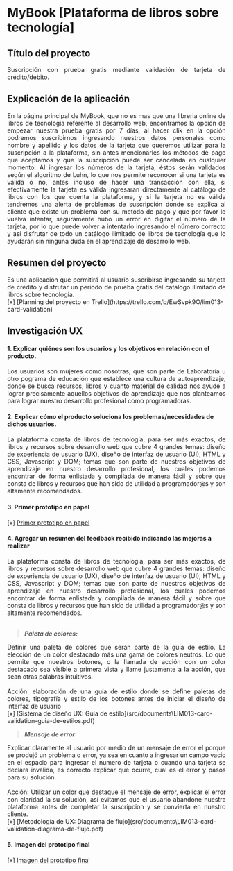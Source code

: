 
# MyBook [Plataforma de libros sobre tecnología]


## Título del proyecto
<div style="text-align: justify"> Suscripción con prueba gratis mediante validación de tarjeta de crédito/debito. </div>


## Explicación de la aplicación
<div style="text-align: justify"> En la página principal de MyBook, que no es mas que una libreria online de libros de tecnologia referente al desarrollo web, encontramos la opción de empezar nuestra prueba gratis por 7 días, al hacer clik en la opción podremos suscribirnos ingresando nuestros datos personales como nombre y apellido y los datos de la tarjeta que queremos utilizar para la suscripción a la plataforma, sin antes mencionarles los métodos de pago que aceptamos y que la suscripción puede ser cancelada en cualquier momento.
Al ingresar los números de la tarjeta, éstos serán validados según el algoritmo de Luhn, lo que nos permite reconocer si una tarjeta es válida o no, antes incluso de hacer una transacción con ella, si efectivamente la tarjeta es válida ingresaran directamente al catálogo de libros con los que cuenta la plataforma, y si la tarjeta no es válida tendremos una alerta de problemas de suscripción donde se explica al cliente que existe un problema con su metodo de pago y que por favor lo vuelva intentar, seguramente hubo un error en digitar el número de la tarjeta, por lo que puede volver a intentarlo ingresando el número correcto y así disfrutar de todo un catálogo ilimitado de libros de tecnología que lo ayudarán sin ninguna duda en el aprendizaje de desarrollo web. </div>


## Resumen del proyecto
<div style="text-align: justify">Es una aplicación que permitirá al usuario suscribirse ingresando su tarjeta de crédito y disfrutar un periodo de prueba gratis del catalogo ilimitado de libros sobre tecnología.</div>  
[x] [Planning del proyecto en Trello](https://trello.com/b/EwSvpk9O/lim013-card-validation)  


## Investigación UX  

#### 1. Explicar quiénes son los usuarios y los objetivos en relación con el producto. 
  
<div style="text-align: justify"> Los usuarios son mujeres como nosotras, que son parte de Laboratoria u otro pograma de educación que establece una cultura de autoaprendizaje, donde se busca recursos, libros y cuanto material de calidad nos ayude a lograr precisamente aquellos objetivos de aprendizaje que nos planteamos para lograr nuestro desarrollo profesional como programadoras. </div>  

#### 2. Explicar cómo el producto soluciona los problemas/necesidades de dichos usuarios.  

<div style="text-align: justify"> La plataforma consta de libros de tecnología, para ser más exactos, de libros y recursos sobre desarrollo web que cubre 4 grandes temas: diseño de experiencia de usuario (UX), diseño de interfaz de usuario (UI), HTML y CSS, Javascript y DOM; temas que son parte de nuestros objetivos de aprendizaje en nuestro desarrollo profesional, los cuales podemos encontrar de forma enlistada y compilada de manera fácil y sobre que consta de libros y recursos que han sido de utilidad a programador@s y son altamente recomendados.</div>


#### 3. Primer prototipo en papel  
[x] [Primer prototipo en papel](src/documents\LIM013-card-validation-prototipo-papel.pdf)  

#### 4. Agregar un resumen del feedback recibido indicando las mejoras a realizar
<div style="text-align: justify"> La plataforma consta de libros de tecnología, para ser más exactos, de libros y recursos sobre desarrollo web que cubre 4 grandes temas: diseño de experiencia de usuario (UX), diseño de interfaz de usuario (UI), HTML y CSS, Javascript y DOM; temas que son parte de nuestros objetivos de aprendizaje en nuestro desarrollo profesional, los cuales podemos encontrar de forma enlistada y compilada de manera fácil y sobre que consta de libros y recursos que han sido de utilidad a programador@s y son altamente recomendados.</div><br>  


>*__Paleta de colores:__*

<div style="text-align: justify"> Definir una paleta de colores que serán parte de la guía de estilo. La elección de un color destacado más una gama de colores neutros. Lo que   permite que nuestros botones, o la llamada de acción con un color destacado sea visible a primera vista y llame justamente a la acción, que sean otras palabras intuitivos.       </div><br>  

<div style="text-align: justify">Acción: elaboración de una guía de estilo donde se define paletas de colores, tipografía y estilo de los botones antes de iniciar el diseño de   interfaz de usuario</div>  
[x] [Sistema de diseño UX: Guia de estilo](src/documents\LIM013-card-validation-guia-de-estilos.pdf)<br>  


 >*__Mensaje de error__*

<div style="text-align: justify"> Explicar claramente al usuario por medio de un mensaje de error el porque se produjó un problema o error, ya sea en cuanto a ingresar un        campo vacio en el espacio para ingresar el numero de tarjeta o cuando una tarjeta se declara invalida, es correcto explicar que ocurre, cual es el error y pasos para su          solución.</div><br>  

<div style="text-align: justify">Acción: Utilizar un color que destaque el mensaje de error, explicar el error con claridad la su solución, asi evitamos que el usuario           abandone nuestra plataforma antes de completar la suscripcion y se convierta en nuestro cliente.</div>  
[x] [Metodología de UX: Diagrama de flujo](src/documents\LIM013-card-validation-diagrama-de-flujo.pdf)<br>  


#### 5. Imagen del prototipo final
[x] [Imagen del prototipo final](src/documents\LIM013-card-validation-prototipo-figma.pdf)   


